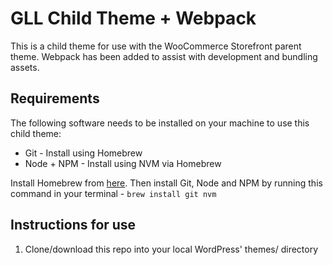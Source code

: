 # GLL Child Theme + Webpack

This is a child theme for use with the WooCommerce Storefront parent theme. Webpack has been added to assist with development and bundling assets.

## Requirements

The following software needs to be installed on your machine to use this child theme:

- Git - Install using Homebrew
- Node + NPM - Install using NVM via Homebrew

Install Homebrew from [here](https://brew.sh/). Then install Git, Node and NPM by running this command in your terminal - `brew install git nvm`

## Instructions for use

1. Clone/download this repo into your local WordPress' themes/ directory
